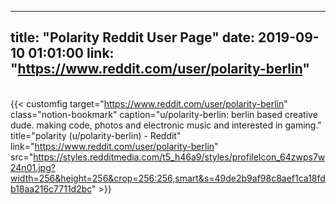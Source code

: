 
---
title: "Polarity Reddit User Page"
date: 2019-09-10 01:01:00
link: "https://www.reddit.com/user/polarity-berlin"
---
<br>{{< customfig target="https://www.reddit.com/user/polarity-berlin" class="notion-bookmark" caption="u/polarity-berlin: berlin based creative dude. making code, photos and electronic music and interested in gaming." title="polarity (u/polarity-berlin) - Reddit" link="https://www.reddit.com/user/polarity-berlin" src="https://styles.redditmedia.com/t5_h46a9/styles/profileIcon_64zwps7w24n01.jpg?width=256&height=256&crop=256:256,smart&s=49de2b9af98c8aef1ca18fdb18aa216c7711d2bc" >}}<br>

